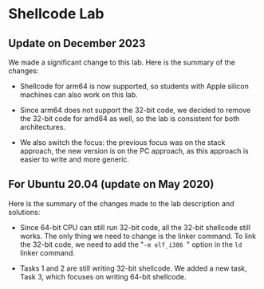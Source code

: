 # Shellcode Lab

## Update on December 2023

We made a significant change to this lab. Here is the summary of the 
changes:

- Shellcode for arm64 is now supported, so students with Apple silicon
  machines can also work on this lab.

- Since arm64 does not support the 32-bit code, we decided to remove
  the 32-bit code for amd64 as well, so the lab is consistent for 
  both architectures. 

- We also switch the focus: the previous focus was on the stack approach,
  the new version is on the PC approach, as this approach is easier to 
  write and more generic. 


## For Ubuntu 20.04 (update on May 2020)

Here is the summary of the changes made to the lab description
and solutions:

- Since 64-bit CPU can still run 32-bit code, all the 32-bit shellcode
  still works. The only thing we need to change is the linker command. 
  To link the 32-bit code, we need to add the "```-m elf_i386 ```" option 
  in the ```ld``` linker command. 

- Tasks 1 and 2 are still writing 32-bit shellcode. We added a new task, Task 3, 
  which focuses on writing 64-bit shellcode.

